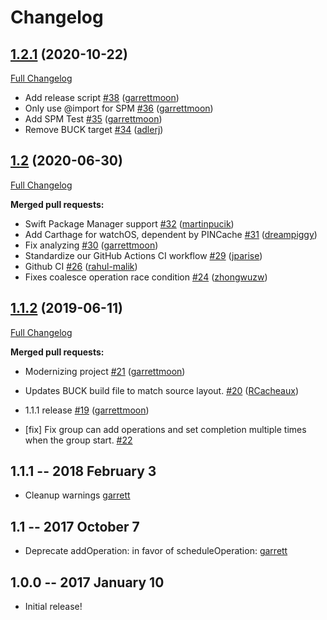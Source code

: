 # Changelog

## [1.2.1](https://github.com/Pinterest/PINOperation/tree/1.2.1) (2020-10-22)

[Full Changelog](https://github.com/Pinterest/PINOperation/compare/1.2...1.2.1)


- Add release script [\#38](https://github.com/pinterest/PINOperation/pull/38) ([garrettmoon](https://github.com/garrettmoon))
- Only use @import for SPM [\#36](https://github.com/pinterest/PINOperation/pull/36) ([garrettmoon](https://github.com/garrettmoon))
- Add SPM Test [\#35](https://github.com/pinterest/PINOperation/pull/35) ([garrettmoon](https://github.com/garrettmoon))
- Remove BUCK target [\#34](https://github.com/pinterest/PINOperation/pull/34) ([adlerj](https://github.com/adlerj))

## [1.2](https://github.com/Pinterest/PINOperation/tree/1.2) (2020-06-30)

[Full Changelog](https://github.com/Pinterest/PINOperation/compare/1.1.2...1.2)

**Merged pull requests:**

- Swift Package Manager support [\#32](https://github.com/pinterest/PINOperation/pull/32) ([martinpucik](https://github.com/martinpucik))
- Add Carthage for watchOS, dependent by PINCache [\#31](https://github.com/pinterest/PINOperation/pull/31) ([dreampiggy](https://github.com/dreampiggy))
- Fix analyzing [\#30](https://github.com/pinterest/PINOperation/pull/30) ([garrettmoon](https://github.com/garrettmoon))
- Standardize our GitHub Actions CI workflow [\#29](https://github.com/pinterest/PINOperation/pull/29) ([jparise](https://github.com/jparise))
- Github CI [\#26](https://github.com/pinterest/PINOperation/pull/26) ([rahul-malik](https://github.com/rahul-malik))
- Fixes coalesce operation race condition [\#24](https://github.com/pinterest/PINOperation/pull/24) ([zhongwuzw](https://github.com/zhongwuzw))

## [1.1.2](https://github.com/Pinterest/PINOperation/tree/1.1.2) (2019-06-11)

[Full Changelog](https://github.com/Pinterest/PINOperation/compare/1.1.1...1.1.2)

**Merged pull requests:**

- Modernizing project [\#21](https://github.com/pinterest/PINOperation/pull/21) ([garrettmoon](https://github.com/garrettmoon))
- Updates BUCK build file to match source layout. [\#20](https://github.com/pinterest/PINOperation/pull/20) ([RCacheaux](https://github.com/RCacheaux))
- 1.1.1 release [\#19](https://github.com/pinterest/PINOperation/pull/19) ([garrettmoon](https://github.com/garrettmoon))

- [fix] Fix group can add operations and set completion multiple times when the group start. [#22](https://github.com/pinterest/PINOperation/pull/22)

## 1.1.1 -- 2018 February 3
* Cleanup warnings [garrett](https://github.com/garrettmoon)

## 1.1 -- 2017 October 7
* Deprecate addOperation: in favor of scheduleOperation: [garrett](https://github.com/garrettmoon)

## 1.0.0 -- 2017 January 10

- Initial release!
